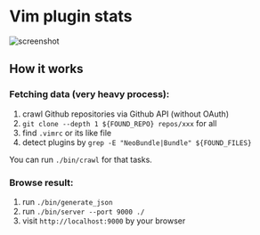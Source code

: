 # Vim plugin stats

![screenshot](https://raw.github.com/uu59/vim-plugin-stats/master/screenshot.png)

## How it works

### Fetching data (very heavy process):

1. crawl Github repositories via Github API (without OAuth)
2. `git clone --depth 1 ${FOUND_REPO} repos/xxx` for all
3. find `.vimrc` or its like file
4. detect plugins by `grep -E "NeoBundle|Bundle" ${FOUND_FILES}`

You can run `./bin/crawl` for that tasks.

### Browse result:

1. run `./bin/generate_json`
2. run `./bin/server --port 9000 ./`
3. visit `http://localhost:9000` by your browser
